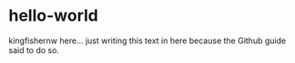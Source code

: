 # hello-world
kingfishernw here... just writing this text in here because the Github guide said to do so.
